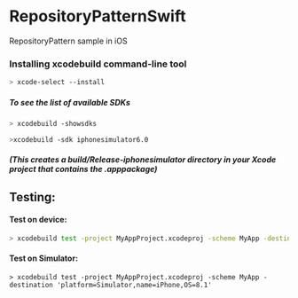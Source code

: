 # RepositoryPatternSwift

RepositoryPattern sample in iOS


### Installing xcodebuild command-line tool

```bash
> xcode-select --install
```

##### To see the list of available SDKs
```bash
> xcodebuild -showsdks
```


```bash
>xcodebuild -sdk iphonesimulator6.0
```
##### (This creates a build/Release-iphonesimulator directory in your Xcode project that contains the .apppackage)

## Testing:

   #### Test on device:
   ```bash
   > xcodebuild test -project MyAppProject.xcodeproj -scheme MyApp -destination 'platform=iOS,name=Development iPod touch'
   ```

   #### Test on Simulator:
   
    > xcodebuild test -project MyAppProject.xcodeproj -scheme MyApp -destination 'platform=Simulator,name=iPhone,OS=8.1'
    

